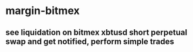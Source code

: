 # margin-bitmex

## see liquidation on bitmex xbtusd short perpetual swap and get notified, perform simple trades

